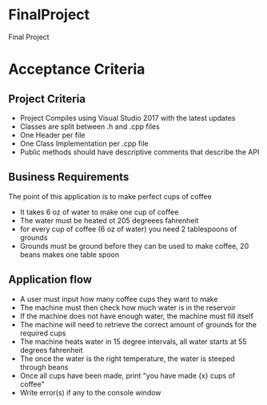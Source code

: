 # FinalProject
Final Project

# Acceptance Criteria
## Project Criteria
- Project Compiles using Visual Studio 2017 with the latest updates
- Classes are split between .h and .cpp files
- One Header per file
- One Class Implementation per .cpp file
- Public methods should have descriptive comments that describe the API

## Business Requirements
The point of this application is to make perfect cups of coffee

- It takes 6 oz of water to make one cup of coffee
- The water must be heated ot 205 degreees fahrenheit
- for every cup of coffee (6 oz of water) you need 2 tablespoons of grounds
- Grounds must be ground before they can be used to make coffee, 20 beans makes one table spoon

## Application flow

- A user must input how many coffee cups they want to make
- The machine must then check how much water is in the reservoir
- If the machine does not have enough water, the machine must fill itself
- The machine will need to retrieve the correct amount of grounds for the required cups
- The machine heats water in 15 degree intervals, all water starts at 55 degrees fahrenheit
- The once the water is the right temperature, the water is steeped through beans
- Once all cups have been made, print "you have made {x} cups of coffee"
- Write error(s) if any to the console window

